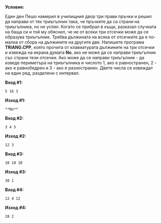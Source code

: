**Условие:**

Един ден Пешо намерил в училищния двор три прави пръчки и решил да направи от тях триъгълник така, че пръчките да са страни на триъгълника, но не успял. Когато се прибрал в къщи, разказал случката на баща си и той му обяснил, че не от всеки три отсечки може да се образува триъгълник. Трябва дължината на всяка от отсечките да е по-малка от сбора на дължините на другите две. Напишете програма **TRIANG.CPP**, която прочита от клавиатурата дължините на три отсечки и извежда на екрана думата **No**, ако не може да се направи триъгълник със страни тези отсечки. Ако може да се направи триъгълник - да изведе периметъра на триъгълника и числото 1, ако е равностранен, 2 - ако е равнобедрен и 3 - ако е разностранен. Двете числа се извеждат на един ред, разделени с интервал.

**Вход #1:**

	5 16 3

**Изход #1:**

	**No**

**Вход #2:**

	3 4 5

**Изход #2:**

	12 3

**Вход #3:**

	10 10 10

**Изход #3:**

	30 1
	
**Вход #4:**

	12 4 12

**Изход #4:**

	28 2